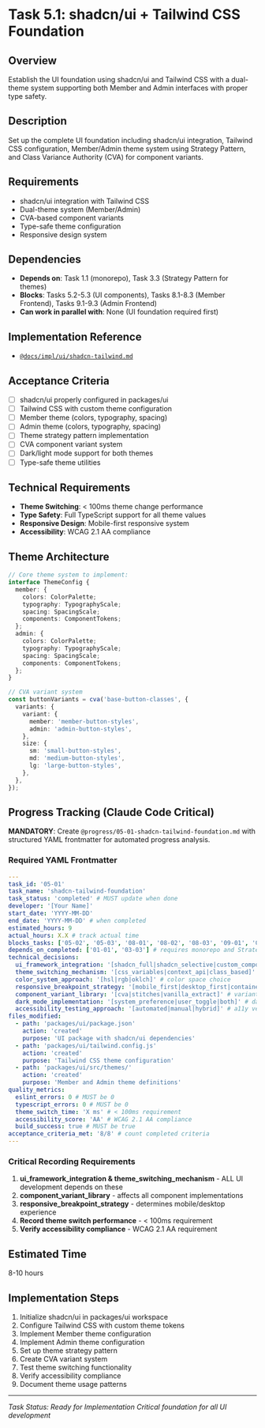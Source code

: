 # Task 5.1: shadcn/ui + Tailwind CSS Foundation

## Overview

Establish the UI foundation using shadcn/ui and Tailwind CSS with a dual-theme system supporting both Member and Admin interfaces with proper type safety.

## Description

Set up the complete UI foundation including shadcn/ui integration, Tailwind CSS configuration, Member/Admin theme system using Strategy Pattern, and Class Variance Authority (CVA) for component variants.

## Requirements

- shadcn/ui integration with Tailwind CSS
- Dual-theme system (Member/Admin)
- CVA-based component variants
- Type-safe theme configuration
- Responsive design system

## Dependencies

- **Depends on**: Task 1.1 (monorepo), Task 3.3 (Strategy Pattern for themes)
- **Blocks**: Tasks 5.2-5.3 (UI components), Tasks 8.1-8.3 (Member Frontend), Tasks 9.1-9.3 (Admin Frontend)
- **Can work in parallel with**: None (UI foundation required first)

## Implementation Reference

- [`@docs/impl/ui/shadcn-tailwind.md`](../docs/impl/ui/shadcn-tailwind.md)

## Acceptance Criteria

- [ ] shadcn/ui properly configured in packages/ui
- [ ] Tailwind CSS with custom theme configuration
- [ ] Member theme (colors, typography, spacing)
- [ ] Admin theme (colors, typography, spacing)
- [ ] Theme strategy pattern implementation
- [ ] CVA component variant system
- [ ] Dark/light mode support for both themes
- [ ] Type-safe theme utilities

## Technical Requirements

- **Theme Switching**: < 100ms theme change performance
- **Type Safety**: Full TypeScript support for all theme values
- **Responsive Design**: Mobile-first responsive system
- **Accessibility**: WCAG 2.1 AA compliance

## Theme Architecture

```typescript
// Core theme system to implement:
interface ThemeConfig {
  member: {
    colors: ColorPalette;
    typography: TypographyScale;
    spacing: SpacingScale;
    components: ComponentTokens;
  };
  admin: {
    colors: ColorPalette;
    typography: TypographyScale;
    spacing: SpacingScale;
    components: ComponentTokens;
  };
}

// CVA variant system
const buttonVariants = cva('base-button-classes', {
  variants: {
    variant: {
      member: 'member-button-styles',
      admin: 'admin-button-styles',
    },
    size: {
      sm: 'small-button-styles',
      md: 'medium-button-styles',
      lg: 'large-button-styles',
    },
  },
});
```

## Progress Tracking (Claude Code Critical)

**MANDATORY**: Create `@progress/05-01-shadcn-tailwind-foundation.md` with structured YAML frontmatter for automated progress analysis.

### Required YAML Frontmatter

```yaml
---
task_id: '05-01'
task_name: 'shadcn-tailwind-foundation'
task_status: 'completed' # MUST update when done
developer: '[Your Name]'
start_date: 'YYYY-MM-DD'
end_date: 'YYYY-MM-DD' # when completed
estimated_hours: 9
actual_hours: X.X # track actual time
blocks_tasks: ['05-02', '05-03', '08-01', '08-02', '08-03', '09-01', '09-02', '09-03'] # All UI and frontend development
depends_on_completed: ['01-01', '03-03'] # requires monorepo and Strategy Pattern
technical_decisions:
  ui_framework_integration: '[shadcn_full|shadcn_selective|custom_components]' # CRITICAL: affects all UI development
  theme_switching_mechanism: '[css_variables|context_api|class_based]' # theme implementation
  color_system_approach: '[hsl|rgb|oklch]' # color space choice
  responsive_breakpoint_strategy: '[mobile_first|desktop_first|container_queries]' # responsive design
  component_variant_library: '[cva|stitches|vanilla_extract]' # variant system
  dark_mode_implementation: '[system_preference|user_toggle|both]' # dark mode strategy
  accessibility_testing_approach: '[automated|manual|hybrid]' # a11y verification
files_modified:
  - path: 'packages/ui/package.json'
    action: 'created'
    purpose: 'UI package with shadcn/ui dependencies'
  - path: 'packages/ui/tailwind.config.js'
    action: 'created'
    purpose: 'Tailwind CSS theme configuration'
  - path: 'packages/ui/src/themes/'
    action: 'created'
    purpose: 'Member and Admin theme definitions'
quality_metrics:
  eslint_errors: 0 # MUST be 0
  typescript_errors: 0 # MUST be 0
  theme_switch_time: 'X ms' # < 100ms requirement
  accessibility_score: 'AA' # WCAG 2.1 AA compliance
  build_success: true # MUST be true
acceptance_criteria_met: '8/8' # count completed criteria
---
```

### Critical Recording Requirements

1. **ui_framework_integration & theme_switching_mechanism** - ALL UI development depends on these
2. **component_variant_library** - affects all component implementations
3. **responsive_breakpoint_strategy** - determines mobile/desktop experience
4. **Record theme switch performance** - < 100ms requirement
5. **Verify accessibility compliance** - WCAG 2.1 AA requirement

## Estimated Time

8-10 hours

## Implementation Steps

1. Initialize shadcn/ui in packages/ui workspace
2. Configure Tailwind CSS with custom theme tokens
3. Implement Member theme configuration
4. Implement Admin theme configuration
5. Set up theme strategy pattern
6. Create CVA variant system
7. Test theme switching functionality
8. Verify accessibility compliance
9. Document theme usage patterns

---

_Task Status: Ready for Implementation_
_Critical foundation for all UI development_
